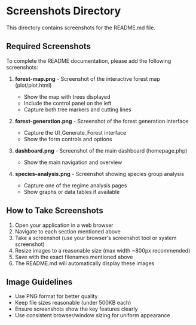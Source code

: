 # Screenshots Directory

This directory contains screenshots for the README.md file.

## Required Screenshots

To complete the README documentation, please add the following screenshots:

1. **forest-map.png** - Screenshot of the interactive forest map (plot/plot.html)
   - Show the map with trees displayed
   - Include the control panel on the left
   - Capture both tree markers and cutting lines

2. **forest-generation.png** - Screenshot of the forest generation interface
   - Capture the UI_Generate_Forest interface
   - Show the form controls and options

3. **dashboard.png** - Screenshot of the main dashboard (homepage.php)
   - Show the main navigation and overview

4. **species-analysis.png** - Screenshot showing species group analysis
   - Capture one of the regime analysis pages
   - Show graphs or data tables if available

## How to Take Screenshots

1. Open your application in a web browser
2. Navigate to each section mentioned above
3. Take a screenshot (use your browser's screenshot tool or system screenshot)
4. Resize images to a reasonable size (max width ~800px recommended)
5. Save with the exact filenames mentioned above
6. The README.md will automatically display these images

## Image Guidelines

- Use PNG format for better quality
- Keep file sizes reasonable (under 500KB each)
- Ensure screenshots show the key features clearly
- Use consistent browser/window sizing for uniform appearance
